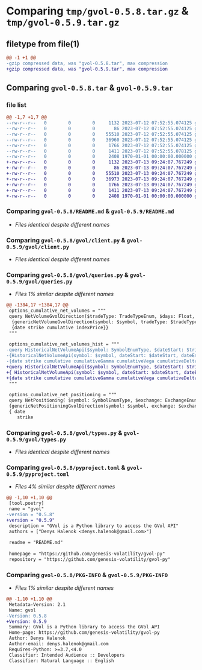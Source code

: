 # Comparing `tmp/gvol-0.5.8.tar.gz` & `tmp/gvol-0.5.9.tar.gz`

## filetype from file(1)

```diff
@@ -1 +1 @@
-gzip compressed data, was "gvol-0.5.8.tar", max compression
+gzip compressed data, was "gvol-0.5.9.tar", max compression
```

## Comparing `gvol-0.5.8.tar` & `gvol-0.5.9.tar`

### file list

```diff
@@ -1,7 +1,7 @@
--rw-r--r--   0        0        0     1132 2023-07-12 07:52:55.074125 gvol-0.5.8/README.md
--rw-r--r--   0        0        0       86 2023-07-12 07:52:55.074125 gvol-0.5.8/gvol/__init__.py
--rw-r--r--   0        0        0    55510 2023-07-12 07:52:55.074125 gvol-0.5.8/gvol/client.py
--rw-r--r--   0        0        0    36960 2023-07-12 07:52:55.074125 gvol-0.5.8/gvol/queries.py
--rw-r--r--   0        0        0     1766 2023-07-12 07:52:55.074125 gvol-0.5.8/gvol/types.py
--rw-r--r--   0        0        0     1411 2023-07-12 07:52:55.078125 gvol-0.5.8/pyproject.toml
--rw-r--r--   0        0        0     2408 1970-01-01 00:00:00.000000 gvol-0.5.8/PKG-INFO
+-rw-r--r--   0        0        0     1132 2023-07-13 09:24:07.767249 gvol-0.5.9/README.md
+-rw-r--r--   0        0        0       86 2023-07-13 09:24:07.767249 gvol-0.5.9/gvol/__init__.py
+-rw-r--r--   0        0        0    55510 2023-07-13 09:24:07.767249 gvol-0.5.9/gvol/client.py
+-rw-r--r--   0        0        0    36973 2023-07-13 09:24:07.767249 gvol-0.5.9/gvol/queries.py
+-rw-r--r--   0        0        0     1766 2023-07-13 09:24:07.767249 gvol-0.5.9/gvol/types.py
+-rw-r--r--   0        0        0     1411 2023-07-13 09:24:07.767249 gvol-0.5.9/pyproject.toml
+-rw-r--r--   0        0        0     2408 1970-01-01 00:00:00.000000 gvol-0.5.9/PKG-INFO
```

### Comparing `gvol-0.5.8/README.md` & `gvol-0.5.9/README.md`

 * *Files identical despite different names*

### Comparing `gvol-0.5.8/gvol/client.py` & `gvol-0.5.9/gvol/client.py`

 * *Files identical despite different names*

### Comparing `gvol-0.5.8/gvol/queries.py` & `gvol-0.5.9/gvol/queries.py`

 * *Files 1% similar despite different names*

```diff
@@ -1384,17 +1384,17 @@
 options_cumulative_net_volumes = """
 query NetVolumeGvolDirection($tradeType: TradeTypeEnum, $days: Float, $symbol: SymbolEnumType, $exchange: ExchangeEnumType, $showActiveExpirations: Boolean)
  {genericNetVolumeGvolDirection(symbol: $symbol, tradeType: $tradeType, days: $days, exchange: $exchange, showActiveExpirations: $showActiveExpirations) 
  {date strike cumulative indexPrice}}
 """
 
 options_cumulative_net_volumes_hist = """
-query HistoricalNetVolumeApi($symbol: SymbolEnumType, $dateStart: String, $dateEnd: String $exchange: ExchangeEnumType, $trade: TradeEnumType, $showActiveExpirations: Boolean)
-{HistoricalNetVolumeApi(symbol: $symbol, dateStart: $dateStart, dateEnd: $dateEnd exchange: $exchange, trade: $trade, showActiveExpirations: $showActiveExpirations) 
-{date strike cumulative cumulativeGamma cumulativeVega cumulativeDelta indexPrice} }
+query HistoricalNetVolumeApi($symbol: SymbolEnumType, $dateStart: String, $dateEnd: String $exchange: ExchangeEnumType, $tradeType: TradeEnumType, $showActiveExpirations: Boolean)
+{ HistoricalNetVolumeApi(symbol: $symbol, dateStart: $dateStart, dateEnd: $dateEnd exchange: $exchange, tradeType: $tradeType, showActiveExpirations: $showActiveExpirations)
+{date strike cumulative cumulativeGamma cumulativeVega cumulativeDelta indexPrice } }
 """
 
 options_cumulative_net_positioning = """
 query NetPositioning( $symbol: SymbolEnumType, $exchange: ExchangeEnumType, $dateStart: String) 
 {genericNetPositioningGvolDirection(symbol: $symbol, exchange: $exchange, dateStart: $dateStart) 
 { date
    strike
```

### Comparing `gvol-0.5.8/gvol/types.py` & `gvol-0.5.9/gvol/types.py`

 * *Files identical despite different names*

### Comparing `gvol-0.5.8/pyproject.toml` & `gvol-0.5.9/pyproject.toml`

 * *Files 4% similar despite different names*

```diff
@@ -1,10 +1,10 @@
 [tool.poetry]
 name = "gvol"
-version = "0.5.8"
+version = "0.5.9"
 description = "GVol is a Python library to access the GVol API"
 authors = ["Denys Halenok <denys.halenok@gmail.com>"]
 
 readme = "README.md"
 
 homepage = "https://github.com/genesis-volatility/gvol-py"
 repository = "https://github.com/genesis-volatility/gvol-py"
```

### Comparing `gvol-0.5.8/PKG-INFO` & `gvol-0.5.9/PKG-INFO`

 * *Files 1% similar despite different names*

```diff
@@ -1,10 +1,10 @@
 Metadata-Version: 2.1
 Name: gvol
-Version: 0.5.8
+Version: 0.5.9
 Summary: GVol is a Python library to access the GVol API
 Home-page: https://github.com/genesis-volatility/gvol-py
 Author: Denys Halenok
 Author-email: denys.halenok@gmail.com
 Requires-Python: >=3.7,<4.0
 Classifier: Intended Audience :: Developers
 Classifier: Natural Language :: English
```

